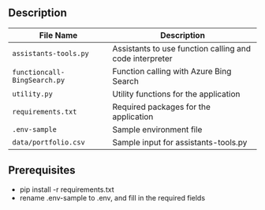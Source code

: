 ## Description
<!-- files description in table -->
| File Name | Description |
| --- | --- |
| `assistants-tools.py` | Assistants to use function calling and code interpreter |
| `functioncall-BingSearch.py` | Function calling with Azure Bing Search |
| `utility.py` | Utility functions for the application |
| `requirements.txt` | Required packages for the application |
| `.env-sample` | Sample environment file |
| `data/portfolio.csv` | Sample input for assistants-tools.py |




## Prerequisites
- pip install -r requirements.txt
- rename .env-sample to .env, and fill in the required fields

